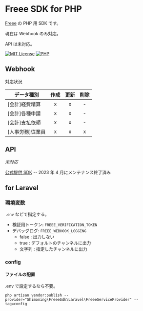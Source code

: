 # Freee SDK for PHP

[Freee]() の PHP 用 SDK です。

現在は Webhook のみ対応。

API は未対応。

[![MIT License](https://img.shields.io/badge/license-MIT-blue.svg?style=flat)](LICENSE)
[![PHP](https://img.shields.io/badge/PHP-ccc.svg?logo=php&style=flat)](LICENSE)

## Webhook

対応状況

| データ種別       | 作成 | 更新 | 削除 |
| ---------------- | :--: | :--: | :--: |
| [会計]経費精算   |  x   |  x   |  -   |
| [会計]各種申請   |  x   |  x   |  -   |
| [会計]支払依頼   |  x   |  x   |  -   |
| [人事労務]従業員 |  x   |  x   |  x   |

## API

_未対応_

[公式提供 SDK](https://github.com/freee/freee-accounting-sdk-php)
-- 2023 年 4 月にメンテナンス終了済み

## for Laravel

### 環境変数

`.env` などで指定する。

- 検証用トークン: `FREEE_VERIFICATION_TOKEN`
- デバッグログ: `FREEE_WEBHOOK_LOGGING`
  - false : 出力しない
  - true : デフォルトのチャンネルに出力
  - 文字列 : 指定したチャンネルに出力

### config

#### ファイルの配置

.env で設定するなら不要。

```cli
php artisan vendor:publish --provider="Shimoning\FreeeSdk\Laravel\FreeeServiceProvider" --tag=config
```
